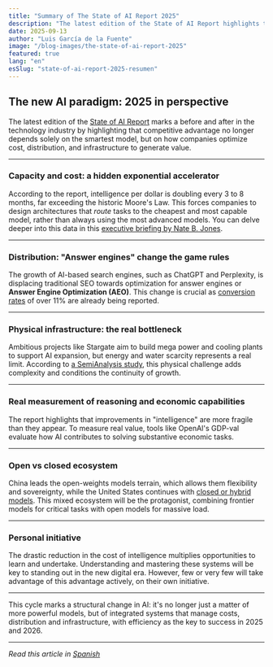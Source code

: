 ```yaml
---
title: "Summary of The State of AI Report 2025"
description: "The latest edition of the State of AI Report highlights that competitive advantage no longer depends solely on the smartest model."
date: 2025-09-13
author: "Luis García de la Fuente"
image: "/blog-images/the-state-of-ai-report-2025"
featured: true
lang: "en"
esSlug: "state-of-ai-report-2025-resumen"
---
```


## The new AI paradigm: 2025 in perspective

The latest edition of the <a href="https://www.stateof.ai/" rel="nofollow" target="_blank">State of AI Report</a> marks a before and after in the technology industry by highlighting that competitive advantage no longer depends solely on the smartest model, but on how companies optimize cost, distribution, and infrastructure to generate value.

***

### Capacity and cost: a hidden exponential accelerator

According to the report, intelligence per dollar is doubling every 3 to 8 months, far exceeding the historic Moore's Law. This forces companies to design architectures that <em>route</em> tasks to the cheapest and most capable model, rather than always using the most advanced models. You can delve deeper into this data in this <a href="https://natesnewsletter.substack.com/p/executive-briefing-i-summarized-the?r=1z4sm5&amp;utm_campaign=post&amp;utm_medium=web&amp;utm_source=substack" rel="nofollow" target="_blank">executive briefing by Nate B. Jones</a>.

***

### Distribution: "Answer engines" change the game rules

The growth of AI-based search engines, such as ChatGPT and Perplexity, is displacing traditional SEO towards optimization for answer engines or <strong>Answer Engine Optimization (AEO)</strong>. This change is crucial as <a href="https://monica.im/es_419/features/youtube-summary-with-chatgpt" rel="nofollow" target="_blank">conversion rates</a> of over 11% are already being reported.

***

### Physical infrastructure: the real bottleneck

Ambitious projects like Stargate aim to build mega power and cooling plants to support AI expansion, but energy and water scarcity represents a real limit. According to <a href="https://semianalysis.com/p/the-ai-hardware-power-struggle" rel="nofollow" target="_blank">a SemiAnalysis study</a>, this physical challenge adds complexity and conditions the continuity of growth.

***

### Real measurement of reasoning and economic capabilities

The report highlights that improvements in "intelligence" are more fragile than they appear. To measure real value, tools like OpenAI's GDP-val evaluate how AI contributes to solving substantive economic tasks.

***

### Open vs closed ecosystem

China leads the open-weights models terrain, which allows them flexibility and sovereignty, while the United States continues with <a href="https://huggingface.co/models" rel="nofollow" target="_blank">closed or hybrid models</a>. This mixed ecosystem will be the protagonist, combining frontier models for critical tasks with open models for massive load.

***

### Personal initiative

The drastic reduction in the cost of intelligence multiplies opportunities to learn and undertake. Understanding and mastering these systems will be key to standing out in the new digital era. However, few or very few will take advantage of this advantage actively, on their own initiative.

***

This cycle marks a structural change in AI: it's no longer just a matter of more powerful models, but of integrated systems that manage costs, distribution and infrastructure, with efficiency as the key to success in 2025 and 2026.

---

*Read this article in [Spanish](/posts/state-of-ai-report-2025-resumen/)*
